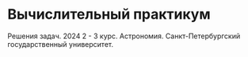 # Вычислительный практикум
Решения задач. 2024
2 - 3 курс. Астрономия. Санкт-Петербургский государственный университет.

